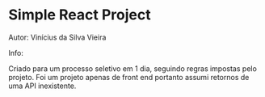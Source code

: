 # Simple React Project

Autor: Vinícius da Silva Vieira

Info:

Criado para um processo seletivo em 1 dia, seguindo regras impostas pelo projeto.
Foi um projeto apenas de front end portanto assumi retornos de uma API inexistente.
